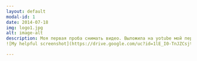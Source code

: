 ```yaml
---
layout: default
modal-id: 1
date: 2014-07-18
img: logo1.jpg
alt: image-alt
description: Моя первая проба снимать видео. Выложила на yotube мой первый ролик <a href="https://www.youtube.com/watch?v=3O6iFoqpNxE">Посмотреть</a>.
![My helpful screenshot](https://drive.google.com/uc?id=1lE_I0-TnJZCsjt3hx1MIkU1vKvkMttj_bw)

---
```

